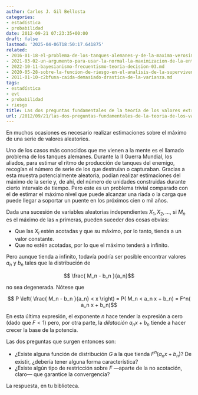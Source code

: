 ```yaml
---
author: Carlos J. Gil Bellosta
categories:
- estadística
- probabilidad
date: 2012-09-21 07:23:35+00:00
draft: false
lastmod: '2025-04-06T18:50:17.641875'
related:
- 2016-01-18-el-problema-de-los-tanques-alemanes-y-de-la-maxima-verosimilitud-esquinada.md
- 2021-03-02-un-argumento-para-usar-la-normal-la-maximizacion-de-la-entropia.md
- 2022-10-11-bayesianismo-frecuentismo-teoria-decision-03.md
- 2020-05-28-sobre-la-funcion-de-riesgo-en-el-analisis-de-la-supervivencia.md
- 2011-01-10-c2bfuna-caida-demasiado-drastica-de-la-varianza.md
tags:
- estadística
- evt
- probabilidad
- riesgo
title: Las dos preguntas fundamentales de la teoría de los valores extremos
url: /2012/09/21/las-dos-preguntas-fundamentales-de-la-teoria-de-los-valores-extremos/
---
```


En muchos ocasiones es necesario realizar estimaciones sobre el máximo de una serie de valores aleatorios.

Uno de los casos más conocidos que me vienen a la mente es el llamado problema de los tanques alemanes. Durante la II Guerra Mundial, los aliados, para estimar el ritmo de producción de tanques del enemigo, recogían el número de serie de los que destruían o capturaban. Gracias a esta muestra potencialmente aleatoria, podían realizar estimaciones del máximo de la serie y, de ahí, del número de unidades construidas durante cierto intervalo de tiempo. Pero este es un problema trivial comparado con el de estimar el máximo nivel que puede alcanzar una riada o la carga que puede llegar a soportar un puente en los próximos cien o mil años.

Dada una sucesión de variables aleatorias independientes $X_1, X_2,\dots$, si $M_n$ es el máximo de las `n` primeras, pueden suceder dos cosas obvias:

* Que las $X_i$ estén acotadas y que su máximo, por lo tanto, tienda a un valor constante.
* Que no estén acotadas, por lo que el máximo tenderá a infinito.

Pero aunque tienda a infinito, todavía podría ser posible encontrar valores $a_n$ y $b_n$ tales que la distribución de

$$ \frac{ M_n - b_n }{a_n}$$

no sea degenerada. Nótese que

$$ P \left( \frac{ M_n - b_n }{a_n} < x \right) = P( M_n < a_n x + b_n) = F^n( a_n x + b_n)$$

En esta última expresión, el exponente $n$ hace tender la expresión a cero (dado que $F < 1$) pero, por otra parte, la _dilatación_ $a_n x + b_n$ tiende a hacer crecer la base de la potencia.

Las dos preguntas que surgen entonces son:

* ¿Existe alguna función de distribución $G$ a la que tienda $F^n( a_n x + b_n)$? De existir, ¿debería tener alguna forma característica?
* ¿Existe algún tipo de restricción sobre _F_ —aparte de la no acotación, claro— que garantice la convergencia?

La respuesta, en tu biblioteca.